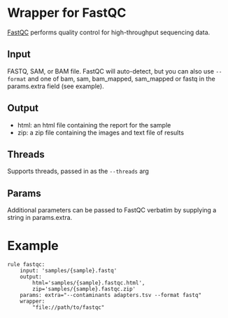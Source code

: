 # Wrapper for FastQC

[FastQC](http://www.bioinformatics.babraham.ac.uk/projects/fastqc/) performs
quality control for high-throughput sequencing data.

## Input
FASTQ, SAM, or BAM file. FastQC will auto-detect, but you can also use
`--format` and one of bam, sam, bam_mapped, sam_mapped or fastq in the
params.extra field (see example).

## Output
- html: an html file containing the report for the sample
- zip: a zip file containing the images and text file of results

## Threads
Supports threads, passed in as the `--threads` arg

## Params
Additional parameters can be passed to FastQC verbatim by supplying a string in params.extra.

# Example

```
rule fastqc:
    input: 'samples/{sample}.fastq'
    output:
        html='samples/{sample}.fastqc.html',
        zip='samples/{sample}.fastqc.zip'
    params: extra="--contaminants adapters.tsv --format fastq"
    wrapper:
        "file://path/to/fastqc"
```
